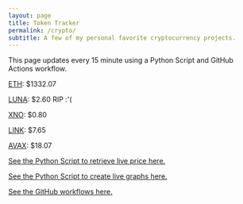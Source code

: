 ```yaml
---
layout: page
title: Token Tracker
permalink: /crypto/
subtitle: A few of my personal favorite cryptocurrency projects.
---
```


 This page updates every 15 minute using a Python Script and GitHub Actions workflow.


<!--BEGINCRYPTOINPUT-->
[ETH](https://smfxfc.github.io/crypto/eth.html): $1332.07

[LUNA](https://smfxfc.github.io/crypto/luna.html): $2.60 RIP :'(

[XNO](https://smfxfc.github.io/crypto/xno.html): $0.80

[LINK](https://smfxfc.github.io/crypto/link.html): $7.65

[AVAX](https://smfxfc.github.io/crypto/avax.html): $18.07

<!--ENDCRYPTOINPUT-->
 
 
[See the Python Script to retrieve live price here.](https://github.com/smfxfc/smfxfc.github.io/blob/master/src/get_cryptos.py)

[See the Python Script to create live graphs here.](https://github.com/smfxfc/smfxfc.github.io/blob/master/src/graph_crypto.py)

[See the GitHub workflows here.](https://github.com/smfxfc/smfxfc.github.io/blob/master/.github/workflows/)
